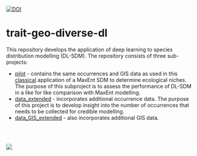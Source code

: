 [![DOI](https://zenodo.org/badge/176246204.svg)](https://zenodo.org/badge/latestdoi/176246204)

# trait-geo-diverse-dl

This repository develops the application of deep learning to species distribution
modelling (DL-SDM). The repository consists of three sub-projects:

- [pilot](pilot) - contains the same occurrences and GIS data as used in this
  [classical](https://github.com/naturalis/trait-geo-diverse-ungulates) application of a MaxEnt SDM to determine ecological niches.
  The purpose of this subproject is to assess the performance of DL-SDM in a
  like for like comparison with MaxEnt modelling.
- [data_extended](data_extended) - incorporates additional occurrence data. The
  purpose of this project is to develop insight into the number of occurrences
  that needs to be collected for credible modelling.
- [data_GIS_extended](data_GIS_extended) - also incorporates additional GIS
  data.
 
 <br>
 <br>
 
![](images/presentation_image_resize.png)
